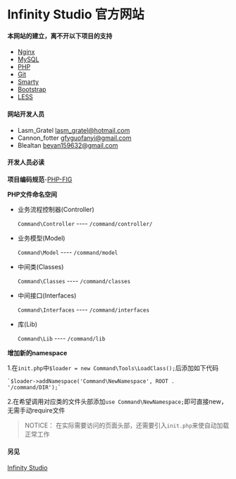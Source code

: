 # Infinity Studio 官方网站

#### 本网站的建立，离不开以下项目的支持
+ [Nginx](http://nginx.org/)
+ [MySQL](http://www.mysql.com/)
+ [PHP](http://www.php.net/)
+ [Git](http://git-scm.com/)
+ [Smarty](http://www.smarty.net/)
+ [Bootstrap](http://getbootstrap.com/)
+ [LESS](http://lesscss.org/)

#### 网站开发人员
+ Lasm_Gratel <lasm_gratel@hotmail.com>
+ Cannon_fotter <gfyguofanyi@gmail.com>
+ Blealtan <bevan159632@gmail.com>

#### 开发人员必读
**项目编码规范**-[PHP-FIG](http://www.php-fig.org/)

**PHP文件命名空间**
+ 业务流程控制器(Controller)

    `Command\Controller` ---- `/command/controller/`

+ 业务模型(Model)

    `Command\Model` ---- `/command/model`

+ 中间类(Classes)

    `Command\Classes` ---- `/command/classes`

+ 中间接口(Interfaces)

    `Command\Interfaces` ---- `/command/interfaces`

+ 库(Lib)

    `Command\Lib` ---- `/command/lib`


**增加新的namespace**

1.在`init.php`中`$loader = new Command\Tools\LoadClass();`后添加如下代码

    `$loader->addNamespace('Command\NewNamespace', ROOT . '/command/DIR');`
2.在希望调用对应类的文件头部添加`use Command\NewNamespace;`即可直接new，无需手动require文件

> NOTICE：
> 在实际需要访问的页面头部，还需要引入`init.php`来使自动加载正常工作

#### 另见
[Infinity Studio](http://www.infinity-studio.org)